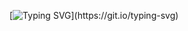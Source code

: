 [![Typing SVG](https://readme-typing-svg.demolab.com?font=monsterat&pause=1000&center=true&vCenter=true&width=200&height=128&lines=HELLO+WORLD!)](https://git.io/typing-svg)

